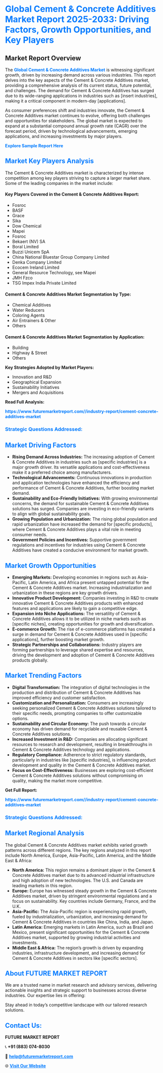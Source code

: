 <h1 style="color: #007BFF;">Global Cement & Concrete Additives Market Report 2025-2033: Driving Factors, Growth Opportunities, and Key Players</h1>

<section id="overview">
<h2>Market Report Overview</h2>
<p>The <a href="https://www.futuremarketreport.com//industry-report/cement-concrete-additives-market" style="color: #007BFF; text-decoration: none;"><strong>Global Cement & Concrete Additives Market</strong></a> is witnessing significant growth, driven by increasing demand across various industries. This report delves into the key aspects of the Cement & Concrete Additives market, providing a comprehensive analysis of its current status, future potential, and challenges. The demand for Cement & Concrete Additives has surged due to its wide-ranging applications in industries such as [insert industries], making it a critical component in modern-day [applications].</p>
<p>As consumer preferences shift and industries innovate, the Cement & Concrete Additives market continues to evolve, offering both challenges and opportunities for stakeholders. The global market is expected to expand at a substantial compound annual growth rate (CAGR) over the forecast period, driven by technological advancements, emerging applications, and increasing investments by major players.</p>
</section>

<section id="overview">
<p><a href="https://www.futuremarketreport.com//request-sample/reportId=91205" style="color: #007BFF; text-decoration: none;"><strong>Explore Sample Report Here</strong></a></p>
</section>

<section id="key-players">
<h2 style="color: #007BFF;">Market Key Players Analysis</h2>
<p>The Cement & Concrete Additives market is characterized by intense competition among key players striving to capture a larger market share. Some of the leading companies in the market include:</p>
<h4>Key Players Covered in the Cement & Concrete Additives Report:</h4>
<ul><li>Fosroc</li><li>BASF</li><li>Grace</li><li>Sika</li><li>Dow Chemical</li><li>Mapei</li><li>Fosroc</li><li>Bekaert (NV) SA</li><li>Boral Limited</li><li>Buzzi Unicem SpA</li><li>China National Bluestar Group Company Limited</li><li>Denka Company Limited</li><li>Ecocem Ireland Limited</li><li>General Resource Technology, see Mapei</li><li>JMH Fzco</li><li>TSG Impex India Private Limited</li></ul>
<h4>Cement & Concrete Additives Market Segmentation by Type:</h4>
<ul><li>Chemical Additives</li><li>Water Reducers</li><li>Coloring Agents</li><li>Air Entrainers &amp; Other</li><li>Others</li></ul>

<h4>Cement & Concrete Additives Market Segmentation by Application:</h4>
<ul><li>Building</li><li>Highway &amp; Street</li><li>Others</li></ul>
<p><strong>Key Strategies Adopted by Market Players:</strong></p>
<ul>
<li>Innovation and R&D</li>
<li>Geographical Expansion</li>
<li>Sustainability Initiatives</li>
<li>Mergers and Acquisitions</li>
</ul>
</section>

<section>
<p><strong>Read Full Analysis: </strong></p><a href="https://www.futuremarketreport.com//industry-report/cement-concrete-additives-market" style="color: #007BFF; text-decoration: none;"><strong>https://www.futuremarketreport.com//industry-report/cement-concrete-additives-market</strong></a>
<h3 style="color: #007BFF;">Strategic Questions Addressed:</h3>
</section>

<section id="driving-factors">
<h2 style="color: #007BFF;">Market Driving Factors</h2>
<ul>
<li><strong>Rising Demand Across Industries:</strong> The increasing adoption of Cement & Concrete Additives in industries such as [specific industries] is a major growth driver. Its versatile applications and cost-effectiveness make it a preferred choice among manufacturers.</li>
<li><strong>Technological Advancements:</strong> Continuous innovations in production and application technologies have enhanced the efficiency and performance of Cement & Concrete Additives, further boosting market demand.</li>
<li><strong>Sustainability and Eco-Friendly Initiatives:</strong> With growing environmental concerns, the demand for sustainable Cement & Concrete Additives solutions has surged. Companies are investing in eco-friendly variants to align with global sustainability goals.</li>
<li><strong>Growing Population and Urbanization:</strong> The rising global population and rapid urbanization have increased the demand for [specific products], where Cement & Concrete Additives plays a vital role in meeting consumer needs.</li>
<li><strong>Government Policies and Incentives:</strong> Supportive government regulations and incentives for industries using Cement & Concrete Additives have created a conducive environment for market growth.</li>
</ul>
</section>

<section id="growth-opportunities">
<h2 style="color: #007BFF;">Market Growth Opportunities</h2>
<ul>
<li><strong>Emerging Markets:</strong> Developing economies in regions such as Asia-Pacific, Latin America, and Africa present untapped potential for the Cement & Concrete Additives market. Increasing industrialization and urbanization in these regions are key growth drivers.</li>
<li><strong>Innovative Product Development:</strong> Companies investing in R&D to create innovative Cement & Concrete Additives products with enhanced features and applications are likely to gain a competitive edge.</li>
<li><strong>Expansion into Niche Applications:</strong> The versatility of Cement & Concrete Additives allows it to be utilized in niche markets such as [specific niches], creating opportunities for growth and diversification.</li>
<li><strong>E-commerce Growth:</strong> The rise of e-commerce platforms has created a surge in demand for Cement & Concrete Additives used in [specific applications], further boosting market growth.</li>
<li><strong>Strategic Partnerships and Collaborations:</strong> Industry players are forming partnerships to leverage shared expertise and resources, driving the development and adoption of Cement & Concrete Additives products globally.</li>
</ul>
</section>

<section id="trending-factors">
<h2 style="color: #007BFF;">Market Trending Factors</h2>
<ul>
<li><strong>Digital Transformation:</strong> The integration of digital technologies in the production and distribution of Cement & Concrete Additives has improved efficiency and customer satisfaction.</li>
<li><strong>Customization and Personalization:</strong> Consumers are increasingly seeking personalized Cement & Concrete Additives solutions tailored to their specific needs, prompting companies to offer customizable options.</li>
<li><strong>Sustainability and Circular Economy:</strong> The push towards a circular economy has driven demand for recyclable and reusable Cement & Concrete Additives solutions.</li>
<li><strong>Increased Investment in R&D:</strong> Companies are allocating significant resources to research and development, resulting in breakthroughs in Cement & Concrete Additives technology and applications.</li>
<li><strong>Regulatory Compliance:</strong> Adherence to strict regulatory standards, particularly in industries like [specific industries], is influencing product development and quality in the Cement & Concrete Additives market.</li>
<li><strong>Focus on Cost-Effectiveness:</strong> Businesses are exploring cost-efficient Cement & Concrete Additives solutions without compromising on quality, making the market more competitive.</li>
</ul>
</section>

<section>
<p><strong>Get Full Report: </strong></p><a href="https://www.futuremarketreport.com//industry-report/cement-concrete-additives-market" style="color: #007BFF; text-decoration: none;"><strong>https://www.futuremarketreport.com//industry-report/cement-concrete-additives-market</strong></a>
<h3 style="color: #007BFF;">Strategic Questions Addressed:</h3>
</section>


<section id="regional-analysis">
<h2 style="color: #007BFF;">Market Regional Analysis</h2>
<p>The global Cement & Concrete Additives market exhibits varied growth patterns across different regions. The key regions analyzed in this report include North America, Europe, Asia-Pacific, Latin America, and the Middle East & Africa:</p>
<ul>
<li><strong>North America:</strong> This region remains a dominant player in the Cement & Concrete Additives market due to its advanced industrial infrastructure and high adoption of new technologies. The U.S. and Canada are leading markets in this region.</li>
<li><strong>Europe:</strong> Europe has witnessed steady growth in the Cement & Concrete Additives market, driven by stringent environmental regulations and a focus on sustainability. Key countries include Germany, France, and the U.K.</li>
<li><strong>Asia-Pacific:</strong> The Asia-Pacific region is experiencing rapid growth, fueled by industrialization, urbanization, and increasing demand for Cement & Concrete Additives in countries like China, India, and Japan.</li>
<li><strong>Latin America:</strong> Emerging markets in Latin America, such as Brazil and Mexico, present significant opportunities for the Cement & Concrete Additives market, supported by growing industrial activities and investments.</li>
<li><strong>Middle East & Africa:</strong> The region’s growth is driven by expanding industries, infrastructure development, and increasing demand for Cement & Concrete Additives in sectors like [specific sectors].</li>
</ul>
</section>

<footer>
<h2 style="color: #007BFF;">About FUTURE MARKET REPORT</h2>
<p>We are a trusted name in market research and advisory services, delivering actionable insights and strategic support to businesses across diverse industries. Our expertise lies in offering:</p>

<p>Stay ahead in today’s competitive landscape with our tailored research solutions.</p>

<h2 style="color: #007BFF;">Contact Us:</h2>
<p><strong>FUTURE MARKET REPORT</strong></p>
<p>📞 <strong>+91 (883) 074-8030</strong></p>
<p>📧 <strong><a href="mailto:help@futuremarketreport.com" style="color: #007BFF;">help@futuremarketreport.com</a></strong></p>
<p>🌐 <strong><a href="https://www.futuremarketreport.com/" style="color: #007BFF;">Visit Our Website</a></strong></p>
</footer>